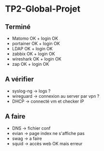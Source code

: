 # TP2-Global-Projet

## Terminé ##
- Matomo    OK + login OK
- portainer OK + login OK
- LDAP      OK + login OK
- zabbix    OK + login OK
- wireshark OK + login OK
- zap       OK + login OK

## A vérifier ##
- syslog-ng -> logs ?
- wireguard -> connexion au server par vpn ?
- DHCP -> connecté vm et checker IP

## A faire ##
- DNS -> fichier conf
- evian -> page index ne s'affiche pas
- swag -> a faire
- squid -> accès web OK mais erreur
